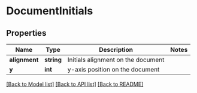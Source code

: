 # DocumentInitials

## Properties
Name | Type | Description | Notes
------------ | ------------- | ------------- | -------------
**alignment** | **string** | Initials alignment on the document | 
**y** | **int** | y-axis position on the document | 

[[Back to Model list]](../../README.md#documentation-for-models) [[Back to API list]](../../README.md#documentation-for-api-endpoints) [[Back to README]](../../README.md)

